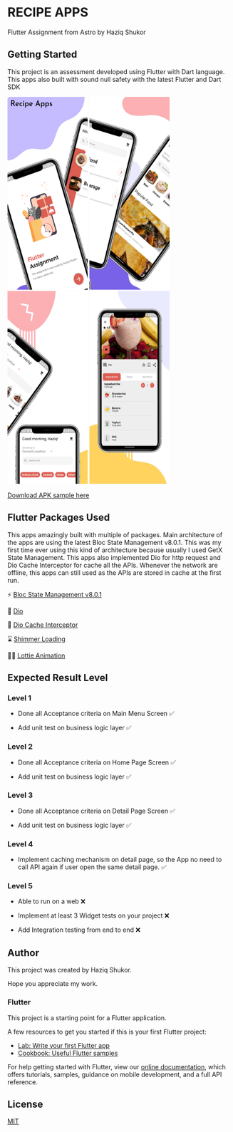 
# RECIPE APPS

Flutter Assignment from Astro by Haziq Shukor

## Getting Started

This project is an assessment developed using Flutter with Dart language. This apps also built with sound null safety with the latest Flutter and Dart SDK

<p float="left">
<img src="https://raw.githubusercontent.com/haziqjen/Astro-Assignment/master/sample/image1.png" width="180" height="433">
<img src="https://raw.githubusercontent.com/haziqjen/Astro-Assignment/master/sample/image2.png" width="180" height="433">
<img src="https://raw.githubusercontent.com/haziqjen/Astro-Assignment/master/sample/image3.png" width="180" height="433">
<img src="https://raw.githubusercontent.com/haziqjen/Astro-Assignment/master/sample/image5.png" width="180" height="433">
</p>

[Download APK sample here](sample/)

## Flutter Packages Used

This apps amazingly built with multiple of packages. Main architecture of the apps are using the latest Bloc State Management v8.0.1. This was my first time ever using this kind of architecture because usually I used GetX State Management. This apps also implemented Dio for http request and Dio Cache Interceptor for cache all the APIs. Whenever the network are offline, this apps can still used as the APIs are stored in cache at the first run.

⚡ [Bloc State Management v8.0.1](https://pub.dev/packages/flutter_bloc)

🔌 [Dio](https://pub.dev/packages/dio)

💾 [Dio Cache Interceptor](https://pub.dev/packages/dio_cache_interceptor)

⌛ [Shimmer Loading](https://pub.dev/packages/shimmer)

🏃‍♂️ [Lottie Animation](https://pub.dev/packages/lottie)


## Expected Result Level

### Level 1

-   Done all Acceptance criteria on Main Menu Screen ✅

-   Add unit test on business logic layer ✅

### Level 2


-   Done all Acceptance criteria on Home Page Screen ✅

-   Add unit test on business logic layer ✅

### Level 3


-   Done all Acceptance criteria on Detail Page Screen ✅

-   Add unit test on business logic layer ✅

### Level 4

-  Implement caching mechanism on detail page, so the App no need to call API again if user open the same detail page. ✅

### Level 5

-   Able to run on a web ❌

-   Implement at least 3 Widget tests on your project ❌

-   Add Integration testing from end to end ❌


## Author

This project was created by Haziq Shukor.

Hope you appreciate my work.

### Flutter
This project is a starting point for a Flutter application.

A few resources to get you started if this is your first Flutter project:

- [Lab: Write your first Flutter app](https://flutter.dev/docs/get-started/codelab)
- [Cookbook: Useful Flutter samples](https://flutter.dev/docs/cookbook)

For help getting started with Flutter, view our
[online documentation](https://flutter.dev/docs), which offers tutorials,
samples, guidance on mobile development, and a full API reference.


## License
[MIT](https://choosealicense.com/licenses/mit/)